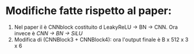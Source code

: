 # Modifiche fatte rispetto al paper:



1. Nel paper il è CNNblock costituito d LeakyReLU -> BN -> CNN. Ora invece è *CNN -> BN -> SiLU*
3. Modifica di (CNNBlock3 + CNNBlock4): ora l'output finale è B x 512 x 3 x 6  
